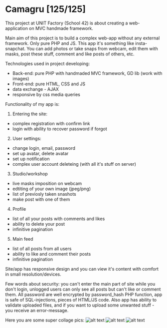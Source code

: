 # Camagru [125/125]
This project at UNIT Factory (School 42) is about creating a web-application on MVC handmade framework.

Main aim of this project is to build a complex web-app without any external framework. Only pure PHP and JS.
This app it's something like insta-snapchat. You can add photos or take snaps from webcam, edit them with masks, post these stuff, comment and like posts of others, etc.

Technologies used in project developing:
- Back-end: pure PHP with handmaded MVC framework, GD lib (work with images)
- Front-end: pure HTML, CSS and JS
- data exchange - AJAX
- responsive by css media queries

Functionality of my app is:
1. Entering the site:
- complex registration with confirm link
- login with ability to recover password if forgot
2. User settings:
- change login, email, password
- set up avatar, delete avatar
- set up notification
- complex user account deleteing (with all it's stuff on server)
3. Studio/workshop
- live masks imposition on webcam
- edtiting of your own image (jpeg/png)
- list of previosly taken snashots
- make post with one of them
4. Profile
- list of all your posts with comments and likes
- ability to delete your post
- infinitive pagination
5. Main feed
- list of all posts from all users
- ability to like and comment their posts
- infinitive pagination

Site/app has responsive design and you can view it's content with comfort in small resolution/devices.

Few words about security: you can't enter the main part of site while you don't login, unlogged users can only see all posts but can't like or comment them. All password are well encrypted by password_hash PHP function, app is safe of SQL-injections, pieces of HTML/JS code. Also app has ability to validate uploaded files, and if you want to upload some unwanted stuff - you receive an error-message.

Here you are some super collage pics:
![alt text](https://github.com/oleksiirude/Camagru_mvc/blob/master/img/responsive.png)
![alt text](https://github.com/oleksiirude/Camagru_mvc/blob/master/img/main.png)
![alt text](https://github.com/oleksiirude/Camagru_mvc/blob/master/img/settings.png)
